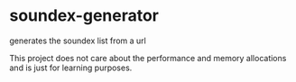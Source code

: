 # soundex-generator
generates the soundex list from a url 

This project does not care about the performance and memory allocations and is just for learning purposes.
